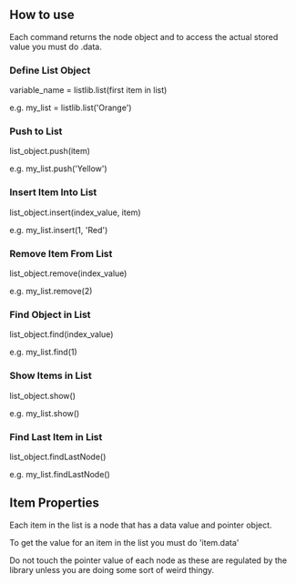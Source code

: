 ## How to use

Each command returns the node object and to access the actual stored value you must do <object>.data.

### Define List Object

variable_name = listlib.list(first item in list)

e.g. my_list = listlib.list('Orange')

### Push to List

list_object.push(item)

e.g. my_list.push('Yellow')

### Insert Item Into List

list_object.insert(index_value, item)

e.g. my_list.insert(1, 'Red')

### Remove Item From List

list_object.remove(index_value)

e.g. my_list.remove(2)

### Find Object in List

list_object.find(index_value)

e.g. my_list.find(1)

### Show Items in List

list_object.show()

e.g. my_list.show()

### Find Last Item in List

list_object.findLastNode()

e.g. my_list.findLastNode()

## Item Properties

Each item in the list is a node that has a data value and pointer object.

To get the value for an item in the list you must do 'item.data'

Do not touch the pointer value of each node as these are regulated by the library unless you are doing some sort of weird thingy.
